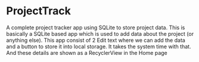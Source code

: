 # ProjectTrack
A complete project tracker app using SQLite to store project data.
This is basically a SQLite based app which is used to add data about the project (or anything else).
This app consist of 2 Edit text where we can add the data and a button to store it into local storage.
It takes the system time with that.
And these details are shown as a RecyclerView in the Home page
